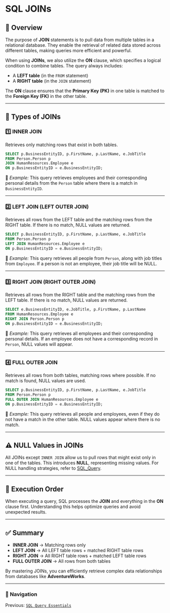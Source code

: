 # SQL JOINs 
## 📖 Overview  
The purpose of **JOIN** statements is to pull data from multiple tables in a relational database. They enable the retrieval of related data stored across different tables, making queries more efficient and powerful. 

When using **JOINs**, we also utilize the **ON** clause, which specifies a logical condition to combine tables. The query always includes:  
- A **LEFT table** (in the `FROM` statement)
- A **RIGHT table** (in the `JOIN` statement)

The **ON** clause ensures that the **Primary Key (PK)** in one table is matched to the **Foreign Key (FK)** in the other table.

---

## 🔗 Types of JOINs

### 1️⃣ INNER JOIN  
Retrieves only matching rows that exist in both tables.

```sql
SELECT p.BusinessEntityID, p.FirstName, p.LastName, e.JobTitle 
FROM Person.Person p
JOIN HumanResources.Employee e
ON p.BusinessEntityID = e.BusinessEntityID;
```
📌 *Example:* This query retrieves employees and their corresponding personal details from the `Person` table where there is a match in `BusinessEntityID`.

---

### 2️⃣ LEFT JOIN (LEFT OUTER JOIN)  
Retrieves all rows from the LEFT table and the matching rows from the RIGHT table. If there is no match, NULL values are returned.

```sql
SELECT p.BusinessEntityID, p.FirstName, p.LastName, e.JobTitle 
FROM Person.Person p
LEFT JOIN HumanResources.Employee e
ON p.BusinessEntityID = e.BusinessEntityID;
```
📌 *Example:* This query retrieves all people from `Person`, along with job titles from `Employee`. If a person is not an employee, their job title will be NULL.

---

### 3️⃣ RIGHT JOIN (RIGHT OUTER JOIN)  
Retrieves all rows from the RIGHT table and the matching rows from the LEFT table. If there is no match, NULL values are returned.

```sql
SELECT e.BusinessEntityID, e.JobTitle, p.FirstName, p.LastName 
FROM HumanResources.Employee e
RIGHT JOIN Person.Person p
ON p.BusinessEntityID = e.BusinessEntityID;
```
📌 *Example:* This query retrieves all employees and their corresponding personal details. If an employee does not have a corresponding record in `Person`, NULL values will appear.

---

### 4️⃣ FULL OUTER JOIN  
Retrieves all rows from both tables, matching rows where possible. If no match is found, NULL values are used.

```sql
SELECT p.BusinessEntityID, p.FirstName, p.LastName, e.JobTitle 
FROM Person.Person p
FULL OUTER JOIN HumanResources.Employee e
ON p.BusinessEntityID = e.BusinessEntityID;
```
📌 *Example:* This query retrieves all people and employees, even if they do not have a match in the other table. NULL values appear where there is no match.

---

## ⚠️ NULL Values in JOINs  
All JOINs except `INNER JOIN` allow us to pull rows that might exist only in one of the tables. This introduces **NULL**, representing missing values. For NULL handling strategies, refer to [SQL_Query](SQL_Query.md).

---

## 🔄 Execution Order  
When executing a query, SQL processes the **JOIN** and everything in the **ON** clause first. Understanding this helps optimize queries and avoid unexpected results.

---

## ✅ Summary  
- **INNER JOIN** → Matching rows only  
- **LEFT JOIN** → All LEFT table rows + matched RIGHT table rows  
- **RIGHT JOIN** → All RIGHT table rows + matched LEFT table rows  
- **FULL OUTER JOIN** → All rows from both tables  

By mastering JOINs, you can efficiently retrieve complex data relationships from databases like **AdventureWorks**.

---

### 🔗 Navigation
 Previous: [`SQL Query Essentials`](SQL_Query.md) 
